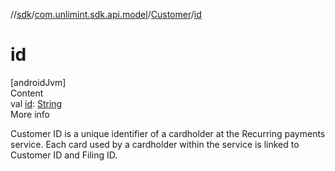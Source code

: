 //[sdk](../../../index.md)/[com.unlimint.sdk.api.model](../index.md)/[Customer](index.md)/[id](id.md)



# id  
[androidJvm]  
Content  
val [id](id.md): [String](https://kotlinlang.org/api/latest/jvm/stdlib/kotlin/-string/index.html)  
More info  


Customer ID is a unique identifier of a cardholder at the Recurring payments service. Each card used by a cardholder within the service is linked to Customer ID and Filing ID.

  



